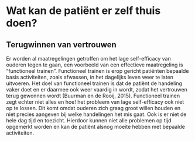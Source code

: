 # Wat kan de patiënt er zelf thuis doen?

## Terugwinnen van vertrouwen

Er worden al maatregelingen getroffen om het lage self-efficacy van ouderen tegen te gaan, een voorbeeld van een effectieve maatregeling is “functioneel trainen”. Functioneel trainen is erop gericht patiënten bepaalde basis activiteiten, zoals afwassen, in het dagelijks leven weer te laten uitvoeren. Het doel van functioneel trainen is dat de patiënt de handeling vaker doet en er daarmee ook weer vaardig in wordt, zodat het vertrouwen terug gewonnen wordt \(Buurman en de Rooij, 2015\). Functioneel trainen zegt echter niet alles en hoe! het probleem van lage self-efficacy ook niet op te lossen. Dit komt omdat ouderen zich graag groot willen houden en niet precies aangeven bij welke handelingen het mis gaat. Ook is er niet de hele dag tijd en toezicht. Hierdoor kunnen niet alle problemen op tijd opgemerkt worden en kan de patiënt alsnog moeite hebben met bepaalde activiteiten.

